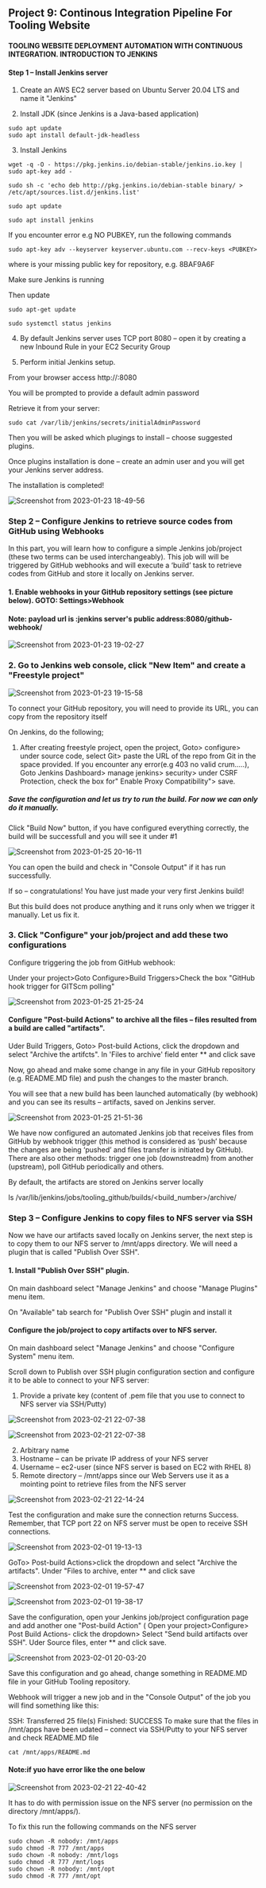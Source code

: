 
## Project 9: Continous Integration Pipeline For Tooling Website

#### TOOLING WEBSITE DEPLOYMENT AUTOMATION WITH CONTINUOUS INTEGRATION. INTRODUCTION TO JENKINS

#### Step 1 – Install Jenkins server

1. Create an AWS EC2 server based on Ubuntu Server 20.04 LTS and name it "Jenkins"

2. Install JDK (since Jenkins is a Java-based application)


~~~
sudo apt update
sudo apt install default-jdk-headless
~~~

3. Install Jenkins


~~~
wget -q -O - https://pkg.jenkins.io/debian-stable/jenkins.io.key | sudo apt-key add -
~~~


~~~
sudo sh -c 'echo deb http://pkg.jenkins.io/debian-stable binary/ > /etc/apt/sources.list.d/jenkins.list'

sudo apt update

sudo apt install jenkins
~~~


If you encounter error e.g NO PUBKEY,  run the following commands

~~~
sudo apt-key adv --keyserver keyserver.ubuntu.com --recv-keys <PUBKEY>
~~~

where <PUBKEY> is your missing public key for repository, e.g. 8BAF9A6F



Make sure Jenkins is running

Then update

~~~
sudo apt-get update
~~~



~~~
sudo systemctl status jenkins
~~~


4. By default Jenkins server uses TCP port 8080 – open it by creating a new Inbound Rule in your EC2 Security Group

5. Perform initial Jenkins setup.

From your browser access http://<Jenkins-Server-Public-IP-Address-or-Public-DNS-Name>:8080

You will be prompted to provide a default admin password
  
Retrieve it from your server:
  

 
~~~
sudo cat /var/lib/jenkins/secrets/initialAdminPassword
~~~
  
  
Then you will be asked which plugings to install – choose suggested plugins.

Once plugins installation is done – create an admin user and you will get your Jenkins server address.

The installation is completed!
  
    
    
  
![Screenshot from 2023-01-23 18-49-56](https://user-images.githubusercontent.com/66005935/214112862-bfde4be9-8e88-4006-9c81-c61cf63eff53.png)
    
    

    
### Step 2 – Configure Jenkins to retrieve source codes from GitHub using Webhooks
    
    
    
In this part, you will learn how to configure a simple Jenkins job/project (these two terms can be used interchangeably). This job will will be triggered by GitHub webhooks and will execute a ‘build’ task to retrieve codes from GitHub and store it locally on Jenkins server.
    
    
#### 1. Enable webhooks in your GitHub repository settings (see picture below). GOTO: Settings>Webhook

    
#### Note: payload url is  :jenkins server's public address:8080/github-webhook/ 
    
    
![Screenshot from 2023-01-23 19-02-27](https://user-images.githubusercontent.com/66005935/214116050-1b543c12-1031-480f-a648-d3038845d2d4.png)
    
    
### 2. Go to Jenkins web console, click "New Item" and create a "Freestyle project" 
    
    
    
![Screenshot from 2023-01-23 19-15-58](https://user-images.githubusercontent.com/66005935/214118173-f5366d7c-c8e7-4427-9d24-de08972fcb79.png)

To connect your GitHub repository, you will need to provide its URL, you can copy from the repository itself   
 
On Jenkins, do the following;
 1. After creating freestyle project, open the project, Goto> configure> under source code, select Git> paste the URL of the repo from Git in the space provided. If you encounter any error(e.g 403 no valid crum.....), Goto Jenkins Dashboard> manage jenkins> security> under CSRF Protection, check the box for" Enable Proxy Compatibility"> save.
 
    
    
##### Save the configuration and let us try to run the build. For now we can only do it manually.
Click "Build Now" button, if you have configured everything correctly, the build will be successfull and you will see it under #1
    
  

 ![Screenshot from 2023-01-25 20-16-11](https://user-images.githubusercontent.com/66005935/214664874-2788bc31-13da-4b7c-b82c-6f59eaaff66e.png)

    
    
    
 You can open the build and check in "Console Output" if it has run successfully.

If so – congratulations! You have just made your very first Jenkins build!

But this build does not produce anything and it runs only when we trigger it manually. Let us fix it.
 
    
    
### 3. Click "Configure" your job/project and add these two configurations
Configure triggering the job from GitHub webhook:
    
Under your project>Goto Configure>Build Triggers>Check the box "GitHub hook trigger for GITScm polling"   
    
  
 
    
![Screenshot from 2023-01-25 21-25-24](https://user-images.githubusercontent.com/66005935/214683549-156abe75-dad9-4715-8297-4563a683b1ef.png)
    
    
    
#### Configure "Post-build Actions" to archive all the files – files resulted from a build are called "artifacts".
    
Uder Build Triggers, Goto> Post-build Actions, click the dropdown and select "Archive the artifcts". In 'Files to archive' field enter ** and click save

    
Now, go ahead and make some change in any file in your GitHub repository (e.g. README.MD file) and push the changes to the master branch.

You will see that a new build has been launched automatically (by webhook) and you can see its results – artifacts, saved on Jenkins server.    
    

    
    
![Screenshot from 2023-01-25 21-51-36](https://user-images.githubusercontent.com/66005935/214689030-9056ad9e-7748-466d-9545-3f95e9f6f139.png)

    
    
 We have now configured an automated Jenkins job that receives files from GitHub by webhook trigger (this method is considered as ‘push’ because the changes are being ‘pushed’ and files transfer is initiated by GitHub). There are also other methods: trigger one job (downstreadm) from another (upstream), poll GitHub periodically and others.

By default, the artifacts are stored on Jenkins server locally

ls /var/lib/jenkins/jobs/tooling_github/builds/<build_number>/archive/   
    
    
    
    
### Step 3 – Configure Jenkins to copy files to NFS server via SSH    
    
  
    
Now we have our artifacts saved locally on Jenkins server, the next step is to copy them to our NFS server to /mnt/apps directory.
We will need a plugin that is called "Publish Over SSH".
    
    
#### 1. Install "Publish Over SSH" plugin.

    
On main dashboard select "Manage Jenkins" and choose "Manage Plugins" menu item.

On "Available" tab search for "Publish Over SSH" plugin and install it
    
 
    
#### Configure the job/project to copy artifacts over to NFS server.
On main dashboard select "Manage Jenkins" and choose "Configure System" menu item.

Scroll down to Publish over SSH plugin configuration section and configure it to be able to connect to your NFS server:
    
    
1. Provide a private key (content of .pem file that you use to connect to NFS server via SSH/Putty)
    
![Screenshot from 2023-02-21 22-07-38](https://user-images.githubusercontent.com/66005935/220459007-003c85a3-c99a-4420-98b5-27461383ff92.png)
    

![Screenshot from 2023-02-21 22-07-38](https://user-images.githubusercontent.com/66005935/220459110-c154f294-9659-42f6-be29-1dcb6b45cec1.png)


2. Arbitrary name
3. Hostname – can be private IP address of your NFS server
4. Username – ec2-user (since NFS server is based on EC2 with RHEL 8)
5. Remote directory – /mnt/apps since our Web Servers use it as a mointing point to retrieve files from the NFS server
    
![Screenshot from 2023-02-21 22-14-24](https://user-images.githubusercontent.com/66005935/220460100-9bca2cf8-a161-4e9f-9a07-da50b539f208.png)

    
Test the configuration and make sure the connection returns Success. Remember, that TCP port 22 on NFS server must be open to receive SSH connections.    
       
    
    
![Screenshot from 2023-02-01 19-13-13](https://user-images.githubusercontent.com/66005935/216133501-40400f54-f90f-458a-85c4-a3bf536ccad6.png)

    
    
 GoTo> Post-build Actions>click the dropdown and select "Archive the artifacts". Under "Files to archive, enter ** and click save
   
    
 ![Screenshot from 2023-02-01 19-57-47](https://user-images.githubusercontent.com/66005935/216137853-7cfe2b2a-b931-4969-9b8a-239c197ab9eb.png)
   

![Screenshot from 2023-02-01 19-38-17](https://user-images.githubusercontent.com/66005935/216135634-15c28c70-d57c-4323-a8d2-9bbc208c1fba.png)      
    
    
Save the configuration, open your Jenkins job/project configuration page and add another one "Post-build Action" ( Open your project>Configure> Post Build Actions- click the dropdown> Select "Send build artifacts over SSH". Uder Source files, enter ** and click save.  
    

    
    

![Screenshot from 2023-02-01 20-03-20](https://user-images.githubusercontent.com/66005935/216139079-18b65efe-76d1-4e5e-b83c-bdf5ca6d6ffb.png)
    
    
    
  
    
Save this configuration and go ahead, change something in README.MD file in your GitHub Tooling repository.

Webhook will trigger a new job and in the "Console Output" of the job you will find something like this:

SSH: Transferred 25 file(s)
Finished: SUCCESS
To make sure that the files in /mnt/apps have been udated – connect via SSH/Putty to your NFS server and check README.MD file

~~~
cat /mnt/apps/README.md
~~~
    

    
    
#### Note:if yuo have error like the one below
    
    
![Screenshot from 2023-02-21 22-40-42](https://user-images.githubusercontent.com/66005935/220464843-cc50b0fb-8b92-4a4b-a7df-e644ead267d7.png)
   

 It has to do with permission issue on the NFS server (no permission on the directory /mnt/apps/).
    
    
 To fix this run the following commands on the NFS server
    
    
~~~
sudo chown -R nobody: /mnt/apps
sudo chmod -R 777 /mnt/apps
sudo chown -R nobody: /mnt/logs
sudo chmod -R 777 /mnt/logs    
sudo chown -R nobody: /mnt/opt
sudo chmod -R 777 /mnt/opt
~~~
    
